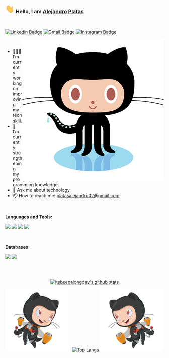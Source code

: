 ### <img src="https://github.com/SatYu26/SatYu26/blob/master/Assets/Hi.gif" width="29px"> Hello, I am [Alejandro Platas](https://github.com/alejandroplt)

<br />

[![Linkedin Badge](https://img.shields.io/badge/-AlejandroPlatas-blue?style=flat&logo=Linkedin&logoColor=white&link=https://www.linkedin.com/in/alejandro-platas-96a157218/)](https://www.linkedin.com/in/alejandro-platas-96a157218/)
[![Gmail Badge](https://img.shields.io/badge/-platasalejandro02-c14438?style=flat&logo=Gmail&logoColor=white&link=mailto:platasalejandro02@gmail.com)](mailto:platasalejandro02@gmail.com)
[![Instagram Badge](https://img.shields.io/badge/-@alejandro.platas-purple?style=flat&logo=instagram&logoColor=white&link=https://www.instagram.com/alejandro.platas/?hl=es-laz)](https://www.instagram.com/alejandro.platas/?hl=es-laz)

<img align="right" src="https://github.com/alejandroplt/alejandroplt/blob/main/original.png" alt="jetpacktocat" width="450px" />
<!--<img align="right" alt="GIF" src="https://media.giphy.com/media/l3E6IlIx5f9nVjd84/giphy.gif" />
<img align="right" alt="GIF" src="https://i.pinimg.com/564x/2e/f4/19/2ef419dd92eaa5f61b4ec3de4801929f.jpg" />-->

<br />

- 👨🏽‍💻 I’m currently working on improving my techskill.
- 🌱 I’m currently strengthening my programming knowledge.
- 💬 Ask me about technology.
- 📫 How to reach me: platasalejandro02@gmail.com

<br />

**Languages and Tools:**  

<a src="https://www.w3schools.com/html/"><img src="https://img.icons8.com/color/48/000000/html-5.png"/></a>
<a src="https://www.w3schools.com/css/"><img src="https://img.icons8.com/color/48/000000/css3.png"/></a>
<a src="https://www.docker.com/"><img src="https://img.icons8.com/color/48/000000/javascript.png"/></a>
<a src="https://getbootstrap.com/"><img src="https://img.icons8.com/color/48/000000/bootstrap.png"/></a>
<!--<a src="https://www.docker.com/"><img src="https://img.icons8.com/color/48/000000/docker.png"/></a>
<a src="https://www.w3schools.com/css/"><img src="https://img.icons8.com/color/48/000000/java.png"/></a>-->
<br />

**Databases:**

<a src="https://www.w3schools.com/css/"><img height="35" src="https://www.logo.wine/a/logo/MySQL/MySQL-Logo.wine.svg"/></a>
<a src="https://www.docker.com/"><img src="https://img.icons8.com/color/48/000000/postgresql.png"/></a>

<br />
<br />

<div align=center>

[![itsbeenalongday's github stats](https://github-readme-stats.vercel.app/api?username=alejandroplt&show_icons=true&line_height=21&show_icons=true&theme=dark)](https://github.com/alejandroplt)

</div> 

<div align=center >
  
<img src="https://github.com/alejandroplt/alejandroplt/blob/main/jetpacktocat.png" alt="dinotocat" style="float: left; margin-right: 10px;" width="200px" /> [![Top Langs](https://github-readme-stats.vercel.app/api/top-langs/?username=alejandroplt&layout=compact&theme=dark)](https://github.com/alejandroplt) <img src="https://github.com/alejandroplt/alejandroplt/blob/main/jetpacktocat-b.png" alt="dinotocat" width="200px" />

</div>
